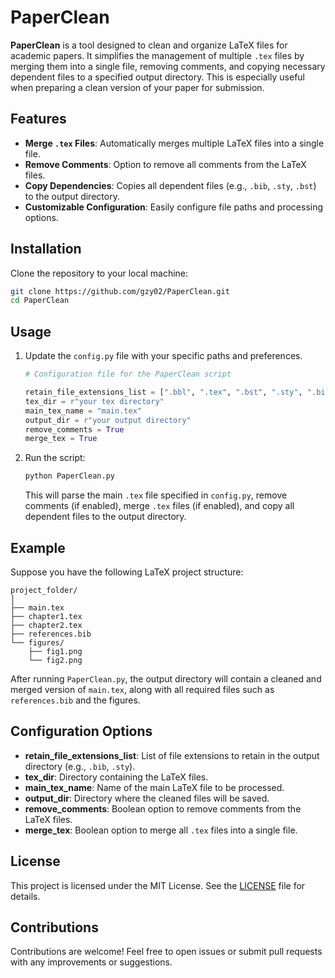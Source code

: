 
# PaperClean

**PaperClean** is a tool designed to clean and organize LaTeX files for academic papers. It simplifies the management of multiple `.tex` files by merging them into a single file, removing comments, and copying necessary dependent files to a specified output directory. This is especially useful when preparing a clean version of your paper for submission.

## Features

- **Merge `.tex` Files**: Automatically merges multiple LaTeX files into a single file.
- **Remove Comments**: Option to remove all comments from the LaTeX files.
- **Copy Dependencies**: Copies all dependent files (e.g., `.bib`, `.sty`, `.bst`) to the output directory.
- **Customizable Configuration**: Easily configure file paths and processing options.

## Installation

Clone the repository to your local machine:

```bash
git clone https://github.com/gzy02/PaperClean.git
cd PaperClean
```

## Usage

1. Update the `config.py` file with your specific paths and preferences.

    ```python
    # Configuration file for the PaperClean script
    
    retain_file_extensions_list = [".bbl", ".tex", ".bst", ".sty", ".bib"]
    tex_dir = r"your tex directory"
    main_tex_name = "main.tex"
    output_dir = r"your output directory"
    remove_comments = True
    merge_tex = True    
    ```

2. Run the script:

    ```bash
    python PaperClean.py
    ```

   This will parse the main `.tex` file specified in `config.py`, remove comments (if enabled), merge `.tex` files (if enabled), and copy all dependent files to the output directory.

## Example

Suppose you have the following LaTeX project structure:

```
project_folder/
│
├── main.tex
├── chapter1.tex
├── chapter2.tex
├── references.bib
└── figures/
    ├── fig1.png
    └── fig2.png
```

After running `PaperClean.py`, the output directory will contain a cleaned and merged version of `main.tex`, along with all required files such as `references.bib` and the figures.

## Configuration Options

- **retain_file_extensions_list**: List of file extensions to retain in the output directory (e.g., `.bib`, `.sty`).
- **tex_dir**: Directory containing the LaTeX files.
- **main_tex_name**: Name of the main LaTeX file to be processed.
- **output_dir**: Directory where the cleaned files will be saved.
- **remove_comments**: Boolean option to remove comments from the LaTeX files.
- **merge_tex**: Boolean option to merge all `.tex` files into a single file.

## License

This project is licensed under the MIT License. See the [LICENSE](LICENSE) file for details.

## Contributions

Contributions are welcome! Feel free to open issues or submit pull requests with any improvements or suggestions.
